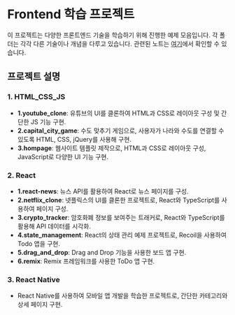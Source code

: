 # Frontend 학습 프로젝트

이 프로젝트는 다양한 프론트엔드 기술을 학습하기 위해 진행한 예제 모음입니다. 각 폴더는 각각 다른 기술이나 개념을 다루고 있습니다. 
관련된 노트는 [여기](https://secret-pyrite-78d.notion.site/50ed6a8a3bde4a85804cef3682a08886?v=3918e8960e3940c0a8a57efb242b159a)에서 확인할 수 있습니다.

## 프로젝트 설명

### 1. HTML_CSS_JS
- **1.youtube_clone**: 유튜브의 UI를 클론하여 HTML과 CSS로 레이아웃 구성 및 간단한 JS 기능 구현.
- **2.capital_city_game**: 수도 맞추기 게임으로, 사용자가 나라와 수도를 연결할 수 있도록 HTML, CSS, jQuery를 사용해 구현.
- **3.hompage**: 웹사이트 템플릿 제작으로, HTML과 CSS로 레이아웃 구성, JavaScript로 다양한 UI 기능 구현.

### 2. React
- **1.react-news**: 뉴스 API를 활용하여 React로 뉴스 페이지를 구성.
- **2.netflix_clone**: 넷플릭스의 UI를 클론한 프로젝트로, React와 TypeScript를 사용하여 페이지 구성.
- **3.crypto_tracker**: 암호화폐 정보를 보여주는 트래커로, React와 TypeScript를 활용해 API 데이터를 시각화.
- **4.state_management**: React의 상태 관리 예제 프로젝트로, Recoil을 사용하여 Todo 앱을 구현.
- **5.drag_and_drop**: Drag and Drop 기능을 사용한 보드 앱 구현.
- **6.remix**: Remix 프레임워크를 사용한 ToDo 앱 구현.

### 3. React Native
- React Native를 사용하여 모바일 앱 개발을 학습한 프로젝트로, 간단한 카테고리와 상세 페이지 구현.
